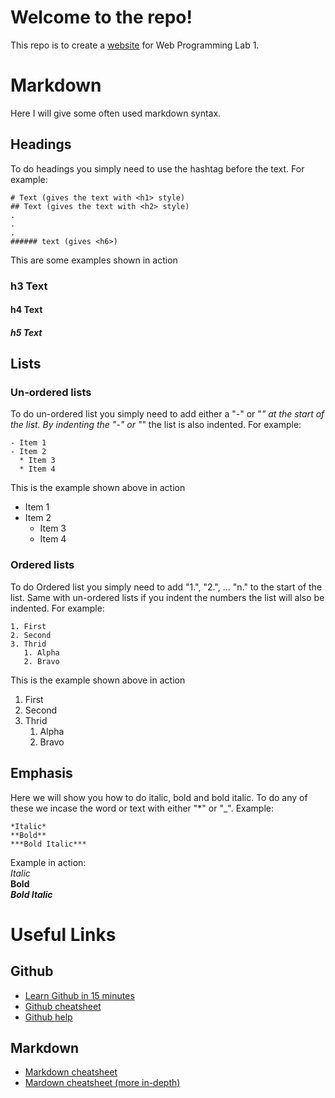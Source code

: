 # Welcome to the repo!
This repo is to create a [website](https://ghcc2005.github.io/) for Web Programming Lab 1.

# Markdown
Here I will give some often used markdown syntax. 

## Headings
To do headings you simply need to use the hashtag before the text. For example:
```
# Text (gives the text with <h1> style)
## Text (gives the text with <h2> style)
.
.
.
###### text (gives <h6>)
```
This are some examples shown in action
### h3 Text
#### h4 Text
##### h5 Text

## Lists
### Un-ordered lists
To do un-ordered list you simply need to add either a "-" or "*" at the start of the list. By indenting the "-" or "*" the list is also indented. For example:
```
- Item 1
- Item 2
  * Item 3
  * Item 4
```
This is the example shown above in action
- Item 1
- Item 2
  * Item 3
  * Item 4

### Ordered lists
To do Ordered list you simply need to add "1.", "2.", ... "n." to the start of the list. Same with un-ordered lists if you indent the numbers the list will also be indented. For example:
```
1. First
2. Second
3. Thrid
   1. Alpha
   2. Bravo
```
This is the example shown above in action
1. First
2. Second
3. Thrid
   1. Alpha
   2. Bravo


## Emphasis
Here we will show you how to do italic, bold and bold italic. To do any of these we incase the word or text with either "*" or "_".
Example:
```
*Italic*
**Bold**
***Bold Italic***
```
Example in action: <br />
*Italic* <br />
**Bold** <br />
_**Bold Italic**_ <br />

# Useful Links
## Github
- [Learn Github in 15 minutes](https://docs.github.com/en/get-started/quickstart/set-up-git)
- [Github cheatsheet](https://github.com/tiimgreen/github-cheat-sheet)
- [Github help](https://docs.github.com/en)
## Markdown
- [Markdown cheatsheet](https://packetlife.net/media/library/16/Markdown.pdf)
- [Mardown cheatsheet (more in-depth)](https://github.com/adam-p/markdown-here/wiki/Markdown-Cheatsheet)
